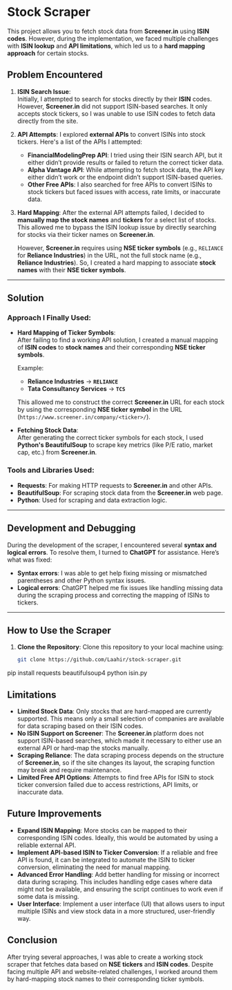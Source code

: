 # Stock Scraper

This project allows you to fetch stock data from **Screener.in** using **ISIN codes**. However, during the implementation, we faced multiple challenges with **ISIN lookup** and **API limitations**, which led us to a **hard mapping approach** for certain stocks.

## Problem Encountered

1. **ISIN Search Issue**:  
   Initially, I attempted to search for stocks directly by their **ISIN** codes. However, **Screener.in** did not support ISIN-based searches. It only accepts stock tickers, so I was unable to use ISIN codes to fetch data directly from the site.

2. **API Attempts**:
   I explored **external APIs** to convert ISINs into stock tickers. Here's a list of the APIs I attempted:

   - **FinancialModelingPrep API**: I tried using their ISIN search API, but it either didn’t provide results or failed to return the correct ticker data.
   - **Alpha Vantage API**: While attempting to fetch stock data, the API key either didn’t work or the endpoint didn’t support ISIN-based queries.
   - **Other Free APIs**: I also searched for free APIs to convert ISINs to stock tickers but faced issues with access, rate limits, or inaccurate data.

3. **Hard Mapping**:
   After the external API attempts failed, I decided to **manually map the stock names** and **tickers** for a select list of stocks. This allowed me to bypass the ISIN lookup issue by directly searching for stocks via their ticker names on **Screener.in**.

   However, **Screener.in** requires using **NSE ticker symbols** (e.g., `RELIANCE` for **Reliance Industries**) in the URL, not the full stock name (e.g., **Reliance Industries**). So, I created a hard mapping to associate **stock names** with their **NSE ticker symbols**.

---

## Solution

### **Approach I Finally Used:**

- **Hard Mapping of Ticker Symbols**:  
  After failing to find a working API solution, I created a manual mapping of **ISIN codes** to **stock names** and their corresponding **NSE ticker symbols**.
  
  Example:  
  - **Reliance Industries** → **`RELIANCE`**
  - **Tata Consultancy Services** → **`TCS`**
  
  This allowed me to construct the correct **Screener.in** URL for each stock by using the corresponding **NSE ticker symbol** in the URL (`https://www.screener.in/company/<ticker>/`).

- **Fetching Stock Data**:  
  After generating the correct ticker symbols for each stock, I used **Python's BeautifulSoup** to scrape key metrics (like P/E ratio, market cap, etc.) from **Screener.in**.

### **Tools and Libraries Used**:
- **Requests**: For making HTTP requests to **Screener.in** and other APIs.
- **BeautifulSoup**: For scraping stock data from the **Screener.in** web page.
- **Python**: Used for scraping and data extraction logic.

---

## Development and Debugging

During the development of the scraper, I encountered several **syntax and logical errors**. To resolve them, I turned to **ChatGPT** for assistance. Here’s what was fixed:

- **Syntax errors**: I was able to get help fixing missing or mismatched parentheses and other Python syntax issues.
- **Logical errors**: ChatGPT helped me fix issues like handling missing data during the scraping process and correcting the mapping of ISINs to tickers.

---

## How to Use the Scraper

1. **Clone the Repository**:
   Clone this repository to your local machine using:
   ```bash
   git clone https://github.com/Laahir/stock-scraper.git
pip install requests beautifulsoup4
python isin.py
## Limitations

- **Limited Stock Data**: Only stocks that are hard-mapped are currently supported. This means only a small selection of companies are available for data scraping based on their ISIN codes.
- **No ISIN Support on Screener**: The **Screener.in** platform does not support ISIN-based searches, which made it necessary to either use an external API or hard-map the stocks manually.
- **Scraping Reliance**: The data scraping process depends on the structure of **Screener.in**, so if the site changes its layout, the scraping function may break and require maintenance.
- **Limited Free API Options**: Attempts to find free APIs for ISIN to stock ticker conversion failed due to access restrictions, API limits, or inaccurate data.

## Future Improvements

- **Expand ISIN Mapping**: More stocks can be mapped to their corresponding ISIN codes. Ideally, this would be automated by using a reliable external API.
- **Implement API-based ISIN to Ticker Conversion**: If a reliable and free API is found, it can be integrated to automate the ISIN to ticker conversion, eliminating the need for manual mapping.
- **Advanced Error Handling**: Add better handling for missing or incorrect data during scraping. This includes handling edge cases where data might not be available, and ensuring the script continues to work even if some data is missing.
- **User Interface**: Implement a user interface (UI) that allows users to input multiple ISINs and view stock data in a more structured, user-friendly way.

## Conclusion

After trying several approaches, I was able to create a working stock scraper that fetches data based on **NSE tickers** and **ISIN codes**. Despite facing multiple API and website-related challenges, I worked around them by hard-mapping stock names to their corresponding ticker symbols.
